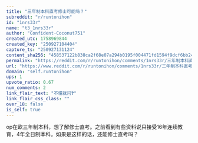 ```yaml
---
title: "三年制本科直考修士可能吗？"
subreddit: "r/runtonihon"
id: "1nrs33r"
name: "t3_1nrs33r"
author: "Confident-Coconut751"
created_utc: 1758969844
created_key: "250927104404"
capture_ts: "250927131124"
content_sha256: "458537122b838ca2f68e07a294b0195f004471fd1594f9dcf6bb24fc30ccec00"
permalink: "https://reddit.com/r/runtonihon/comments/1nrs33r/三年制本科直考修士可能吗/"
url: "https://www.reddit.com/r/runtonihon/comments/1nrs33r/三年制本科直考修士可能吗/"
domain: "self.runtonihon"
ups: 1
upvote_ratio: 0.67
num_comments: 2
link_flair_text: "不懂就问❓"
link_flair_css_class: ""
over_18: false
is_self: true
---
```


op在欧三年制本科，想了解修士直考。之前看到有些资料说只接受16年连续教育，4年全日制本科。如果是这样的话，还能修士直考吗？
